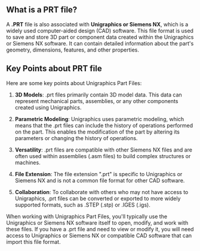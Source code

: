 ## What is a PRT file?

A **.PRT** file is also associated with **Unigraphics or Siemens NX**, which is a widely used computer-aided design (CAD) software. This file format is used to save and store 3D part or component data created within the Unigraphics or Siemens NX software. It can contain detailed information about the part's geometry, dimensions, features, and other properties.

## Key Points about PRT file

Here are some key points about Unigraphics Part Files:

1.  **3D Models**: .prt files primarily contain 3D model data. This data can represent mechanical parts, assemblies, or any other components created using Unigraphics.
    
2.  **Parametric Modeling**: Unigraphics uses parametric modeling, which means that the .prt files can include the history of operations performed on the part. This enables the modification of the part by altering its parameters or changing the history of operations.
    
3.  **Versatility**: .prt files are compatible with other Siemens NX files and are often used within assemblies (.asm files) to build complex structures or machines.
    
4.  **File Extension**: The file extension ".prt" is specific to Unigraphics or Siemens NX and is not a common file format for other CAD software.
    
5.  **Collaboration**: To collaborate with others who may not have access to Unigraphics, .prt files can be converted or exported to more widely supported formats, such as .STEP (.stp) or .IGES (.igs).
    

When working with Unigraphics Part Files, you'll typically use the Unigraphics or Siemens NX software itself to open, modify, and work with these files. If you have a .prt file and need to view or modify it, you will need access to Unigraphics or Siemens NX or compatible CAD software that can import this file format.
